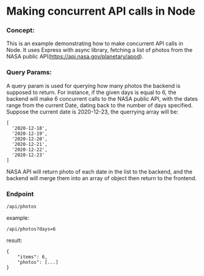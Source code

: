 # Making concurrent API calls in Node

### Concept:

This is an example demonstrating how to make concurrent API calls in Node. It uses Express with async library, fetching a list of photos from the NASA public API(https://api.nasa.gov/planetary/apod).

### Query Params:

A query param is used for querying how many photos the backend is supposed to return. For instance, if the given days is equal to 6, the backend will make 6 concurrent calls to the NASA public API, with the dates range from the current Date, dating back to the number of days specified. Suppose the current date is 2020-12-23, the querrying array will be:

```
[
  '2020-12-18',
  '2020-12-19',
  '2020-12-20',
  '2020-12-21',
  '2020-12-22',
  '2020-12-23'
]
```

NASA API will return photo of each date in the list to the backend, and the backend will merge them into an array of object then return to the frontend.

### Endpoint

```
/api/photos
```

example:

```
/api/photos?days=6
```

result:

```
{
    "items": 6,
    "photos": [...]
}

```
